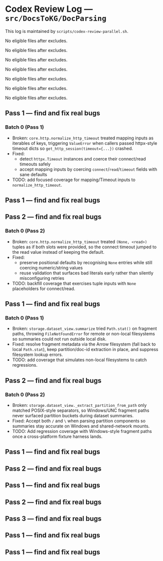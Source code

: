 # Codex Review Log — `src/DocsToKG/DocParsing`
This log is maintained by `scripts/codex-review-parallel.sh`.

<!-- 2025-10-22 16:55:34Z UTC -->
No eligible files after excludes.

<!-- 2025-10-22 17:01:20Z UTC -->
No eligible files after excludes.

<!-- 2025-10-22 17:13:46Z UTC -->
No eligible files after excludes.

<!-- 2025-10-23 01:39:11Z UTC -->
No eligible files after excludes.

<!-- 2025-10-23 02:48:00Z UTC -->
No eligible files after excludes.

<!-- 2025-10-23 03:05:49Z UTC -->
No eligible files after excludes.

<!-- 2025-10-23 03:55:00Z UTC -->
No eligible files after excludes.

<!-- 2025-10-23 04:04:17Z UTC -->
## Pass 1 — find and fix real bugs

### Batch 0 (Pass 1)
- Broken: `core.http.normalize_http_timeout` treated mapping inputs as iterables of keys, triggering `ValueError` when callers passed httpx-style timeout dicts so `get_http_session(timeout={...})` crashed.
- Fixed:
  - detect `httpx.Timeout` instances and coerce their connect/read timeouts safely
  - accept mapping inputs by coercing `connect`/`read`/`timeout` fields with sane defaults
- TODO: add focused coverage for mapping/Timeout inputs to `normalize_http_timeout`.

<!-- 2025-10-23 04:06:49Z UTC -->
## Pass 1 — find and fix real bugs

<!-- 2025-10-23 04:06:56Z UTC -->
## Pass 2 — find and fix real bugs

### Batch 0 (Pass 2)
- Broken: `core.http.normalize_http_timeout` treated `(None, <read>)` tuples as if both slots were provided, so the connect timeout jumped to the read value instead of keeping the default.
- Fixed:
  - preserve positional defaults by recognising `None` entries while still coercing numeric/string values
  - reuse validation that surfaces bad literals early rather than silently misconfiguring retries
- TODO: backfill coverage that exercises tuple inputs with `None` placeholders for connect/read.

<!-- 2025-10-23 04:24:41Z UTC -->
## Pass 1 — find and fix real bugs

### Batch 0 (Pass 1)
- Broken: `storage.dataset_view.summarize` tried `Path.stat()` on fragment paths, throwing `FileNotFoundError` for remote or non-local filesystems so summaries could not run outside local disk.
- Fixed: resolve fragment metadata via the Arrow filesystem (fall back to local `Path.stat`), keep partition/doc-id extraction in place, and suppress filesystem lookup errors.
- TODO: add coverage that simulates non-local filesystems to catch regressions.

<!-- 2025-10-23 04:29:09Z UTC -->
## Pass 2 — find and fix real bugs

### Batch 0 (Pass 2)
- Broken: `storage.dataset_view._extract_partition_from_path` only matched POSIX-style separators, so Windows/UNC fragment paths never surfaced partition buckets during dataset summaries.
- Fixed: Accept both `/` and `\` when parsing partition components so summaries stay accurate on Windows and shared-network mounts.
- TODO: Add regression coverage with Windows-style fragment paths once a cross-platform fixture harness lands.

<!-- 2025-10-23 04:46:08Z UTC -->
## Pass 1 — find and fix real bugs

<!-- 2025-10-23 04:50:55Z UTC -->
## Pass 2 — find and fix real bugs

<!-- 2025-10-23 05:59:19Z UTC -->
## Pass 1 — find and fix real bugs

<!-- 2025-10-23 05:59:23Z UTC -->
## Pass 2 — find and fix real bugs

<!-- 2025-10-23 05:59:29Z UTC -->
## Pass 3 — find and fix real bugs

<!-- 2025-10-23 06:00:14Z UTC -->
## Pass 1 — find and fix real bugs

<!-- 2025-10-23 06:45:07Z UTC -->
## Pass 1 — find and fix real bugs
